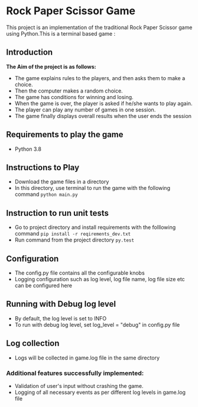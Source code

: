 # Rock Paper Scissor Game
This project is an implementation of the traditional Rock Paper Scissor game using Python.This is a terminal based game : 


## Introduction



**The Aim of the project is as follows:**
+ The game explains rules to the players, and then asks them to make a choice.
+ Then the computer makes a random choice.
+ The game has conditions for winning and losing.
+ When the game is over, the player is asked if he/she wants to play again.
+ The player can play any number of games in one session.
+ The game finally displays overall results when the user ends the session

## Requirements to play the game
+ Python 3.8

## Instructions to Play 
+ Download the game files in a directory
+ In this directory, use terminal to run the game with the following command 
```python main.py```

## Instruction to run unit tests
+ Go to project directory and install requirements with the folllowing command ```pip install -r reqirements_dev.txt```
+ Run command from the project directory ```py.test```

## Configuration
+ The config.py file contains all the configurable knobs
+ Logging configuration such as log level, log file name, log file size etc can be configured here

## Running with Debug log level
+ By default, the log level is set to INFO
+ To run with debug log level, set log_level = "debug" in config.py file


## Log collection
+ Logs will be collected in game.log file in the same directory
 
### Additional features successfully implemented:
+ Validation of user's input without crashing the game.
+ Logging of all necessary events as per different log levels in game.log file


